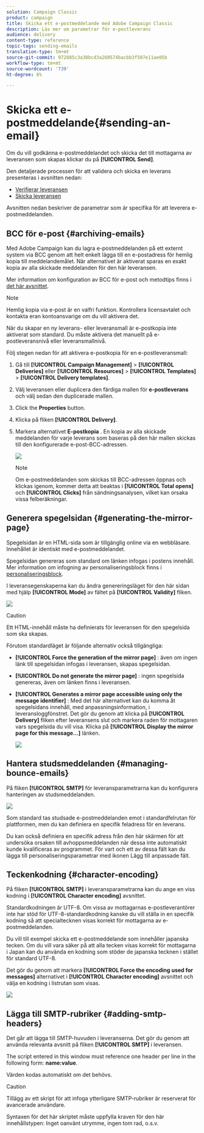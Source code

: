 ```yaml
---
solution: Campaign Classic
product: campaign
title: Skicka ett e-postmeddelande med Adobe Campaign Classic
description: Läs mer om parametrar för e-postleverans
audience: delivery
content-type: reference
topic-tags: sending-emails
translation-type: tm+mt
source-git-commit: 972885c3a38bcd3a260574bacbb3f507e11ae05b
workflow-type: tm+mt
source-wordcount: '739'
ht-degree: 8%

---
```



# Skicka ett e-postmeddelande{#sending-an-email}

Om du vill godkänna e-postmeddelandet och skicka det till mottagarna av leveransen som skapas klickar du på **[!UICONTROL Send]**.

Den detaljerade processen för att validera och skicka en leverans presenteras i avsnitten nedan:

* [Verifierar leveransen](../../delivery/using/steps-validating-the-delivery.md)
* [Skicka leveransen](../../delivery/using/steps-sending-the-delivery.md)

Avsnitten nedan beskriver de parametrar som är specifika för att leverera e-postmeddelanden.

## BCC för e-post {#archiving-emails}

Med Adobe Campaign kan du lagra e-postmeddelanden på ett externt system via BCC genom att helt enkelt lägga till en e-postadress för hemlig kopia till meddelandemålet. När alternativet är aktiverat sparas en exakt kopia av alla skickade meddelanden för den här leveransen.

Mer information om konfiguration av BCC för e-post och metodtips finns i [det här avsnittet](../../installation/using/email-archiving.md).

>[!NOTE]
>
>Hemlig kopia via e-post är en valfri funktion. Kontrollera licensavtalet och kontakta eran kontoansvarige om du vill aktivera det.

När du skapar en ny leverans- eller leveransmall är e-postkopia inte aktiverat som standard. Du måste aktivera det manuellt på e-postleveransnivå eller leveransmallnivå.

Följ stegen nedan för att aktivera e-postkopia för en e-postleveransmall:

1. Gå till **[!UICONTROL Campaign Management]** > **[!UICONTROL Deliveries]** eller **[!UICONTROL Resources]** > **[!UICONTROL Templates]** > **[!UICONTROL Delivery templates]**.
1. Välj leveransen eller duplicera den färdiga mallen för **e-postleverans** och välj sedan den duplicerade mallen.
1. Click the **Properties** button.
1. Klicka på fliken **[!UICONTROL Delivery]**.  
1. Markera alternativet **E-postkopia** . En kopia av alla skickade meddelanden för varje leverans som baseras på den här mallen skickas till den konfigurerade e-post-BCC-adressen.

   ![](assets/s_ncs_user_wizard_archiving.png)

   >[!NOTE]
   >
   >Om e-postmeddelanden som skickas till BCC-adressen öppnas och klickas igenom, kommer detta att beaktas i **[!UICONTROL Total opens]** och **[!UICONTROL Clicks]** från sändningsanalysen, vilket kan orsaka vissa felberäkningar.

## Generera spegelsidan {#generating-the-mirror-page}

Spegelsidan är en HTML-sida som är tillgänglig online via en webbläsare. Innehållet är identiskt med e-postmeddelandet.

Spegelsidan genereras som standard om länken infogas i postens innehåll. Mer information om infogning av personaliseringsblock finns i [personaliseringsblock](../../delivery/using/personalization-blocks.md).

I leveransegenskaperna kan du ändra genereringsläget för den här sidan med hjälp **[!UICONTROL Mode]** av fältet på **[!UICONTROL Validity]** fliken.

![](assets/s_ncs_user_wizard_miror_page_mode.png)

>[!CAUTION]
>
>Ett HTML-innehåll måste ha definierats för leveransen för den spegelsida som ska skapas.

Förutom standardläget är följande alternativ också tillgängliga:

* **[!UICONTROL Force the generation of the mirror page]** : även om ingen länk till spegelsidan infogas i leveransen, skapas spegelsidan.
* **[!UICONTROL Do not generate the mirror page]** : ingen spegelsida genereras, även om länken finns i leveransen.
* **[!UICONTROL Generates a mirror page accessible using only the message identifier]** : Med det här alternativet kan du komma åt spegelsidans innehåll, med anpassningsinformation, i leveransloggfönstret. Det gör du genom att klicka på **[!UICONTROL Delivery]** fliken efter leveransens slut och markera raden för mottagaren vars spegelsida du vill visa. Klicka på **[!UICONTROL Display the mirror page for this message...]** länken.

   ![](assets/s_ncs_user_wizard_miror_page_link.png)

## Hantera studsmeddelanden {#managing-bounce-emails}

På fliken **[!UICONTROL SMTP]** för leveransparametrarna kan du konfigurera hanteringen av studsmeddelanden.

![](assets/s_ncs_user_email_del_properties_smtp_tab.png)

Som standard tas studsade e-postmeddelanden emot i standardfelrutan för plattformen, men du kan definiera en specifik feladress för en leverans.

Du kan också definiera en specifik adress från den här skärmen för att undersöka orsaken till avhoppsmeddelanden när dessa inte automatiskt kunde kvalificeras av programmet. För vart och ett av dessa fält kan du lägga till personaliseringsparametrar med ikonen Lägg till anpassade fält.

## Teckenkodning {#character-encoding}

På fliken **[!UICONTROL SMTP]** i leveransparametrarna kan du ange en viss kodning i **[!UICONTROL Character encoding]** avsnittet.

Standardkodningen är UTF-8. Om vissa av mottagarnas e-postleverantörer inte har stöd för UTF-8-standardkodning kanske du vill ställa in en specifik kodning så att specialtecknen visas korrekt för mottagarna av e-postmeddelanden.

Du vill till exempel skicka ett e-postmeddelande som innehåller japanska tecken. Om du vill vara säker på att alla tecken visas korrekt för mottagarna i Japan kan du använda en kodning som stöder de japanska tecknen i stället för standard UTF-8.

Det gör du genom att markera **[!UICONTROL Force the encoding used for messages]** alternativet i **[!UICONTROL Character encoding]** avsnittet och välja en kodning i listrutan som visas.

![](assets/s_ncs_user_email_del_properties_smtp_tab_encoding.png)

## Lägga till SMTP-rubriker {#adding-smtp-headers}

Det går att lägga till SMTP-huvuden i leveranserna. Det gör du genom att använda relevanta avsnitt på fliken **[!UICONTROL SMTP]** i leveransen.

The script entered in this window must reference one header per line in the following form: **name:value**.

Värden kodas automatiskt om det behövs.

>[!CAUTION]
>
>Tillägg av ett skript för att infoga ytterligare SMTP-rubriker är reserverat för avancerade användare.
>
>Syntaxen för det här skriptet måste uppfylla kraven för den här innehållstypen: Inget oanvänt utrymme, ingen tom rad, o.s.v.
